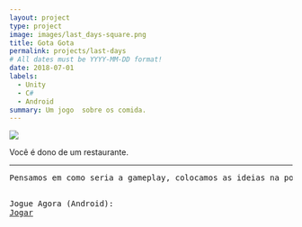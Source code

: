 ```yaml
---
layout: project
type: project
image: images/last_days-square.png
title: Gota Gota
permalink: projects/last-days
# All dates must be YYYY-MM-DD format!
date: 2018-07-01
labels:
  - Unity
  - C#
  - Android
summary: Um jogo  sobre os comida.
---
```


<img class="ui image" src="{{ site.baseurl }}/images/last_days-header.png">

Você é dono de um restaurante.
<hr>
<pre>
Pensamos em como seria a gameplay, colocamos as ideias na ponta do lápis e desenhamos telas de como seria o jogo. Várias ideias foram descartadas durante o processo.


Jogue Agora (Android): <a href="https://play.google.com/store/apps/details?id=com.cakeroll.cleanplanet"><i class="large github icon"></i>Jogar</a>